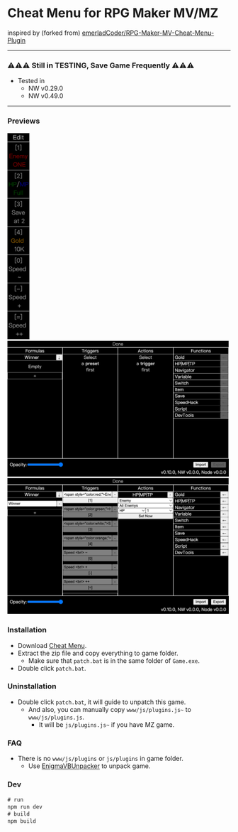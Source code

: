 # Cheat Menu for RPG Maker MV/MZ

inspired by (forked
from) [emerladCoder/RPG-Maker-MV-Cheat-Menu-Plugin](https://github.com/emerladCoder/RPG-Maker-MV-Cheat-Menu-Plugin)

---

### ⚠️⚠️⚠️ Still in TESTING, Save Game Frequently ⚠️⚠️⚠️

- Tested in
  - NW v0.29.0
  - NW v0.49.0

---

### Previews

<img src="samples/pic-main.png" alt="Main Picture" width="50">  
<img src="samples/pic-empty-settings.png" alt="Empty Settings" width="500">
<img src="samples/pic-settings.png" alt="Settings" width="500">

### Installation

- Download [Cheat Menu](https://github.com/allape/RPG-Maker-MV-Cheat-Menu-Plugin/releases).
- Extract the zip file and copy everything to game folder.
  - Make sure that `patch.bat` is in the same folder of `Game.exe`.
- Double click `patch.bat`.

### Uninstallation

- Double click `patch.bat`, it will guide to unpatch this game.
  - And also, you can manually copy `www/js/plugins.js~` to `www/js/plugins.js`.
    - It will be `js/plugins.js~` if you have MZ game.

### FAQ

- There is no `www/js/plugins` or `js/plugins` in game folder.
  - Use [EnigmaVBUnpacker](https://f95zone.to/threads/rpg-maker-mv-unpacker.417/post-3577739) to unpack game.

### Dev

```shell
# run
npm run dev
# build
npm build
```
